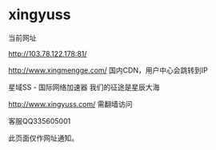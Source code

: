 # xingyuss


当前网址

http://103.78.122.178:81/

http://www.xingmengge.com/ 国内CDN，用户中心会跳转到IP

星域SS - 国际网络加速器 我们的征途是星辰大海

http://www.xingyuss.com/  需翻墙访问

客服QQ335605001

此页面仅作网址通知。

